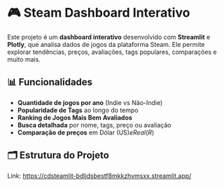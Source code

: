 # 🎮 Steam Dashboard Interativo

Este projeto é um **dashboard interativo** desenvolvido com **Streamlit** e **Plotly**, que analisa dados de jogos da plataforma Steam. Ele permite explorar tendências, preços, avaliações, tags populares, comparações e muito mais.

## 📊 Funcionalidades

- **Quantidade de jogos por ano** (Indie vs Não-Indie)
- **Popularidade de Tags** ao longo do tempo
- **Ranking de Jogos Mais Bem Avaliados**
- **Busca detalhada** por nome, tags, preço ou avaliação
- **Comparação de preços** em Dólar (US$) e Real (R$)

## 🗂 Estrutura do Projeto

Link: https://cdsteamlit-bdljdsbestf8mkkzhvmsxx.streamlit.app/
